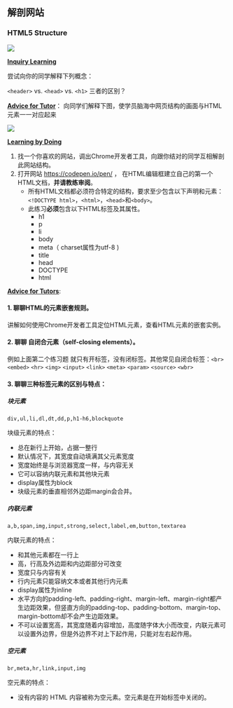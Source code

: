 ## 解剖网站

### HTML5 Structure

![](http://wy.codingirlsclub.com/blog/2017-05-27-093547.jpg)

**<u>Inquiry Learning</u>**

尝试向你的同学解释下列概念：

`<header>` vs. `<head>` vs. `<h1>`  三者的区别？

**<u>Advice for Tutor</u>**： 向同学们解释下图，使学员脑海中网页结构的画面与HTML元素一一对应起来

![](http://wy.codingirlsclub.com/blog/2017-05-27-091645.jpg)

<u>**Learning by Doing**</u>

1. 找一个你喜欢的网站，调出Chrome开发者工具，向跟你结对的同学互相解剖此网站结构。
2. 打开网站 https://codepen.io/pen/ ， 在HTML编辑框建立自己的第一个HTML文档，**并请教练审阅**。
   - 所有HTML文档都必须符合特定的结构，要求至少包含以下声明和元素：`<!DOCTYPE html>`，`<html>`，`<head>`和`<body>`。
   - 此练习**必须**包含以下HTML标签及其属性。
     - h1
     - p
     - li
     - body
     - meta（ charset属性为utf-8 )
     - title
     - head
     - DOCTYPE
     - html

**<u>Advice for Tutors</u>**:

#### 1. 聊聊HTML的元素嵌套规则。
讲解如何使用Chrome开发者工具定位HTML元素，查看HTML元素的嵌套实例。
#### 2. 聊聊 自闭合元素（self-closing elements）。
例如上面第二个练习题 <meta> 就只有开标签，没有闭标签。其他常见自闭合标签：`<br>`  `<embed>` `<hr>` `<img>` `<input>` `<link>` `<meta>` `<param>` `<source>` `<wbr>`
#### 3. 聊聊三种标签元素的区别与特点：

##### 块元素

```
div,ul,li,dl,dt,dd,p,h1-h6,blockquote
```
块级元素的特点：

- 总在新行上开始，占据一整行
- 默认情况下，其宽度自动填满其父元素宽度
- 宽度始终是与浏览器宽度一样，与内容无关
- 它可以容纳内联元素和其他块元素
- display属性为block
- 块级元素的垂直相邻外边距margin会合并。

##### 内联元素

```
a,b,span,img,input,strong,select,label,em,button,textarea
```
内联元素的特点：

- 和其他元素都在一行上
- 高，行高及外边距和内边距部分可改变
- 宽度只与内容有关
- 行内元素只能容纳文本或者其他行内元素
- display属性为inline
- 水平方向的padding-left、padding-right、margin-left、margin-right都产生边距效果，但竖直方向的padding-top、padding-bottom、margin-top、margin-bottom却不会产生边距效果。
- 不可以设置宽高，其宽度随着内容增加，高度随字体大小而改变，内联元素可以设置外边界，但是外边界不对上下起作用，只能对左右起作用。



##### 空元素

```
br,meta,hr,link,input,img
```
空元素的特点：

- 没有内容的 HTML 内容被称为空元素。空元素是在开始标签中关闭的。
